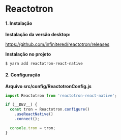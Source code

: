 # Reactotron

#### 1. Instalação

**Instalação da versão desktop:**

https://github.com/infinitered/reactotron/releases

**Instalação no projeto**

`$ yarn add reactotron-react-native`

#### 2. Configuração

**Arquivo src/config/ReactotronConfig.js**

```js
import Reactotron from 'reactotron-react-native';

if (__DEV__) {
  const tron = Reactotron.configure()
    .useReactNative()
    .connect();

  console.tron = tron;
}
```